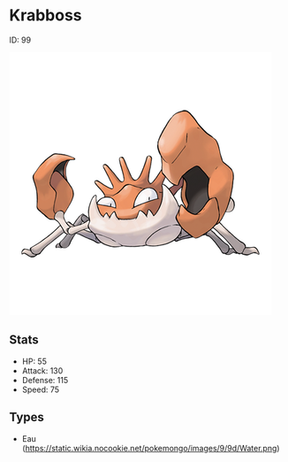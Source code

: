 # Krabboss


ID: 99

![](https://raw.githubusercontent.com/PokeAPI/sprites/master/sprites/pokemon/other/official-artwork/99.png "Krabboss")

## Stats


 - HP: 55
 - Attack: 130
 - Defense: 115
 - Speed: 75

## Types


 - Eau (https://static.wikia.nocookie.net/pokemongo/images/9/9d/Water.png)
